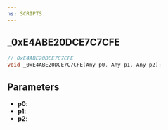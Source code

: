 ```yaml
---
ns: SCRIPTS
---
```

## _0xE4ABE20DCE7C7CFE

```c
// 0xE4ABE20DCE7C7CFE
void _0xE4ABE20DCE7C7CFE(Any p0, Any p1, Any p2);
```

## Parameters
* **p0**:
* **p1**:
* **p2**:
